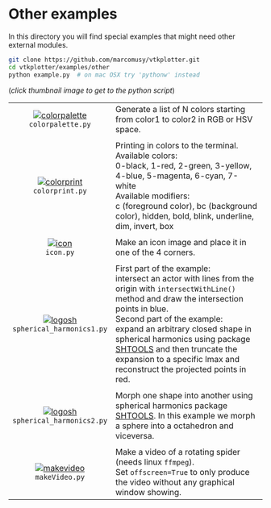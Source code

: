 # Other examples
In this directory you will find special examples that might need other external modules.
```bash
git clone https://github.com/marcomusy/vtkplotter.git
cd vtkplotter/examples/other
python example.py  # on mac OSX try 'pythonw' instead
```
(_click thumbnail image to get to the python script_)

|    |    |
|:-------------:|:-----|
| [![colorpalette](https://user-images.githubusercontent.com/32848391/50739011-2c94c200-11da-11e9-8f36-ede1b2a014a8.jpg)](https://github.com/marcomusy/vtkplotter/blob/master/examples/other/colorpalette.py)<br/> `colorpalette.py` | Generate a list of N colors starting from color1 to color2 in RGB or HSV space.|
|    |    |
| [![colorprint](https://user-images.githubusercontent.com/32848391/50739010-2bfc2b80-11da-11e9-94de-011e50a86e61.jpg)](https://github.com/marcomusy/vtkplotter/blob/master/examples/other/colorprint.py)<br/> `colorprint.py` | Printing in colors to the terminal.<br> Available colors: <br>0-black, 1-red, 2-green, 3-yellow, 4-blue, 5-magenta, 6-cyan, 7-white<br>Available modifiers:<br> c (foreground color), bc (background color), hidden, bold, blink, underline, dim, invert, box|
|    |    |
| [![icon](https://user-images.githubusercontent.com/32848391/50739009-2bfc2b80-11da-11e9-9e2e-a5e0e987a91a.jpg)](https://github.com/marcomusy/vtkplotter/blob/master/examples/other/icon.py)<br/> `icon.py` | Make an icon image and place it in one of the 4 corners. |
|    |    |
| [![logosh](https://shtools.oca.eu/shtools/images/company_logo.png)](https://github.com/marcomusy/vtkplotter/blob/master/examples/other/spherical_harmonics1.py)<br/> `spherical_harmonics1.py` |  First part of the example:<br>intersect an actor with lines from the origin with `intersectWithLine()` method and draw the intersection points in blue.<br>Second part of the example:<br>expand an arbitrary closed shape in spherical harmonics using package [SHTOOLS](https://shtools.oca.eu/shtools/) and then truncate the expansion to a specific lmax and reconstruct the projected points in red.|
|    |    |
| [![logosh](https://shtools.oca.eu/shtools/images/company_logo.png)](https://github.com/marcomusy/vtkplotter/blob/master/examples/other/spherical_harmonics2.py)<br/> `spherical_harmonics2.py` | Morph one shape into another using spherical harmonics package [SHTOOLS](https://shtools.oca.eu/shtools/). In this example we morph a sphere into a octahedron and viceversa.|
|    |    |
| [![makevideo](https://user-images.githubusercontent.com/32848391/50739007-2bfc2b80-11da-11e9-97e6-620a3541a6fa.jpg)](https://github.com/marcomusy/vtkplotter/blob/master/examples/basic/makeVideo.py)<br/> `makeVideo.py` |  Make a video of a rotating spider (needs linux `ffmpeg`). <br/>Set `offscreen=True` to only produce the video without any graphical window showing.|
